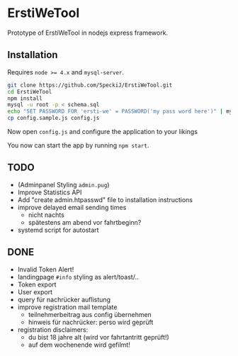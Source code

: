 # ErstiWeTool
Prototype of ErstiWeTool in nodejs express framework.

## Installation
Requires `node >= 4.x` and `mysql-server`.

```bash
git clone https://github.com/SpeckiJ/ErstiWeTool.git
cd ErstiWeTool
npm install
mysql -u root -p < schema.sql
echo "SET PASSWORD FOR 'ersti-we' = PASSWORD('my pass word here')" | mysql -u root -p
cp config.sample.js config.js
```

Now open `config.js` and configure the application to your likings

You now can start the app by running `npm start`.

## TODO
- (Adminpanel Styling `admin.pug`)
- Improve Statistics API
- Add "create admin.htpasswd" file to installation instructions
- improve delayed email sending times
    - nicht nachts
    - spätestens am abend vor fahrtbeginn?
- systemd script for autostart

## DONE
- Invalid Token Alert!
- landingpage `#info` styling as alert/toast/..
- Token export
- User export
- query für nachrücker auflistung
- improve registration mail template
    - teilnehmerbeitrag aus config übernehmen
    - hinweis für nachrücker: perso wird geprüft
- registration disclaimers:
    - du bist 18 jahre alt (wird vor fahrtantritt geprüft!)
    - auf dem wochenende wird gefilmt!
